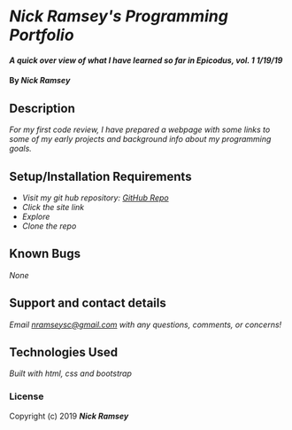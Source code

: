 # _Nick Ramsey's Programming Portfolio_

#### _A quick over view of what I have learned so far in Epicodus, vol. 1 1/19/19_

#### By _**Nick Ramsey**_

## Description

_For my first code review, I have prepared a webpage with some links to some of my early projects and background info about my programming goals._

## Setup/Installation Requirements

* _Visit my git hub repository: <a href="https://github.com/NickRamsey6/programming-portfolio.git">GitHub Repo</a>_
* _Click the site link_
* _Explore_
* _Clone the repo_


## Known Bugs

_None_

## Support and contact details

_Email nramseysc@gmail.com with any questions, comments, or concerns!_

## Technologies Used

_Built with html, css and bootstrap_

### License

Copyright (c) 2019 **_Nick Ramsey_**
